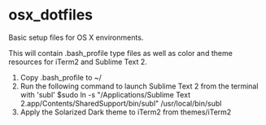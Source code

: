 osx_dotfiles
============

Basic setup files for OS X environments.

This will contain .bash_profile type files as well as color and theme resources for iTerm2 and Sublime Text 2.

1. Copy .bash_profile to ~/
2. Run the following command to launch Sublime Text 2 from the terminal with 'subl'
	$sudo ln -s "/Applications/Sublime Text 2.app/Contents/SharedSupport/bin/subl" /usr/local/bin/subl 
3. Apply the Solarized Dark theme to iTerm2 from themes/iTerm2